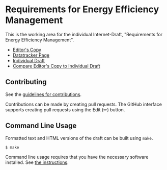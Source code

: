 # Requirements for Energy Efficiency Management

This is the working area for the individual Internet-Draft, "Requirements for Energy Efficiency Management".

* [Editor's Copy](https://emile22.github.io/draft-stephan-green-terms-ucs-and-reqs/#go.draft-stephan-green-terms-ucs-and-reqs.html)
* [Datatracker Page](https://datatracker.ietf.org/doc/draft-stephan-green-terms-ucs-and-reqs)
* [Individual Draft](https://datatracker.ietf.org/doc/html/draft-stephan-green-terms-ucs-and-reqs)
* [Compare Editor's Copy to Individual Draft](https://emile22.github.io/draft-stephan-green-terms-ucs-and-reqs/#go.draft-stephan-green-terms-ucs-and-reqs.diff)


## Contributing

See the
[guidelines for contributions](https://github.com/emile22/draft-stephan-green-terms-ucs-and-reqs/blob/main/CONTRIBUTING.md).

Contributions can be made by creating pull requests.
The GitHub interface supports creating pull requests using the Edit (✏) button.


## Command Line Usage

Formatted text and HTML versions of the draft can be built using `make`.

```sh
$ make
```

Command line usage requires that you have the necessary software installed.  See
[the instructions](https://github.com/martinthomson/i-d-template/blob/main/doc/SETUP.md).


